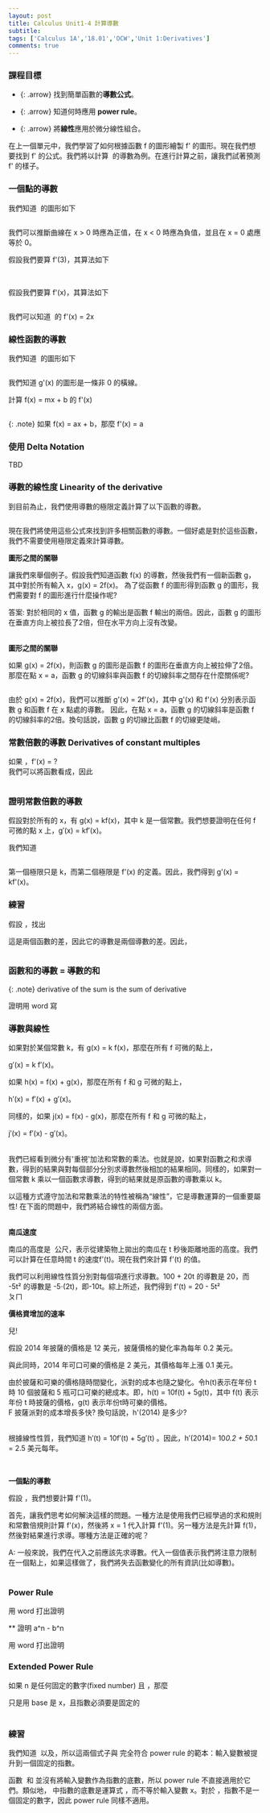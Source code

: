 ```yaml
---
layout: post
title: Calculus Unit1-4 計算導數
subtitle: 
tags: ['Calculus 1A','18.01','OCW','Unit 1:Derivatives']
comments: true
---
```


### 課程目標

- {: .arrow} 找到簡單函數的**導數公式**。

- {: .arrow} 知道何時應用 **power rule**。

- {: .arrow} 將**線性**應用於微分線性組合。

在上一個單元中，我們學習了如何根據函數 f 的圖形繪製 f' 的圖形。現在我們想要找到 f' 的公式。我們將以計算 <img src="{{ 'assets/img/unit1/3/3-1.png' | relative_url }}" alt="" /> 的導數為例。在進行計算之前，讓我們試著預測 f' 的樣子。
<br/>

### 一個點的導數

我們知道 <img src="{{ 'assets/img/unit1/3/3-1.png' | relative_url }}" alt="" /> 的圖形如下<br class="new">

<img src="{{ 'assets/img/unit1/3/3-2.png' | relative_url }}" alt="" /><br class="new">

我們可以推斷曲線在 x > 0 時應為正值，在 x < 0 時應為負值，並且在 x = 0 處應等於 0。<br class="new">

假設我們要算 f'(3)，其算法如下<br class="new">

<img src="{{ 'assets/img/unit1/3/3-3.png' | relative_url }}" alt="" /><br class="new">
<br/>

假設我們要算 f'(x)，其算法如下<br class="new">

<img src="{{ 'assets/img/unit1/3/3-4.png' | relative_url }}" alt="" /><br class="new">

我們可以知道 <img src="{{ 'assets/img/unit1/3/3-1.png' | relative_url }}" alt="" /> 的 f'(x) = 2x
<br/>

### 線性函數的導數

我們知道 <img src="{{ 'assets/img/unit1/3/4-1.png' | relative_url }}" alt="" /> 的圖形如下<br class="new">

<img src="{{ 'assets/img/unit1/3/4-2.png' | relative_url }}" alt="" /><br class="new">

我們知道 g'(x) 的圖形是一條非 0 的橫線。<br class="new">

計算 f(x) = mx + b 的 f'(x)<br class="new">

<img src="{{ 'assets/img/unit1/3/4-3.png' | relative_url }}" alt="" /><br class="new">
<img src="{{ 'assets/img/unit1/3/4-4.png' | relative_url }}" alt="" /><br class="new">
<img src="{{ 'assets/img/unit1/3/4-5.png' | relative_url }}" alt="" /><br class="new">
<img src="{{ 'assets/img/unit1/3/4-6.png' | relative_url }}" alt="" /><br class="new">
<img src="{{ 'assets/img/unit1/3/4-7.png' | relative_url }}" alt="" /><br class="new">
<img src="{{ 'assets/img/unit1/3/4-8.png' | relative_url }}" alt="" /><br class="new">

{: .note}
如果 f(x) = ax + b，那麼 f'(x) = a 
<br/>

### 使用 Delta Notation 

TBD

### 導數的線性度 Linearity of the derivative

到目前為止，我們使用導數的極限定義計算了以下函數的導數。<br class="new">

<img src="{{ 'assets/img/unit1/3/6-1.png' | relative_url }}" alt="" /><br class="new">

現在我們將使用這些公式來找到許多相關函數的導數。一個好處是對於這些函數，我們不需要使用極限定義來計算導數。<br class="new">

**圖形之間的關聯**

讓我們來舉個例子。假設我們知道函數 f(x) 的導數，然後我們有一個新函數 g，其中對於所有輸入 x，g(x) = 2f(x)。
為了從函數 f 的圖形得到函數 g 的圖形，我們需要對 f 的圖形進行什麼操作呢?<br class="new">

答案: 對於相同的 x 值，函數 g 的輸出是函數 f 輸出的兩倍。因此，函數 g 的圖形在垂直方向上被拉長了2倍，但在水平方向上沒有改變。<br class="new">
<br/>

**圖形之間的關聯**

如果 g(x) = 2f(x)，則函數 g 的圖形是函數 f 的圖形在垂直方向上被拉伸了2倍。那麼在點 x = a，函數 g 的切線斜率與函數 f 的切線斜率之間存在什麼關係呢?<br class="new">

<img src="{{ 'assets/img/unit1/3/7-1.png' | relative_url }}" alt="" /><br class="new">

由於 g(x) = 2f(x)，我們可以推斷 g'(x) = 2f'(x)，其中 g'(x) 和 f'(x) 分別表示函數 g 和函數 f 在 x 點處的導數。
因此，在點 x = a，函數 g 的切線斜率是函數 f 的切線斜率的2倍。換句話說，函數 g 的切線比函數 f 的切線更陡峭。
<br/>

### 常數倍數的導數 Derivatives of constant multiples

如果 <img src="{{ 'assets/img/unit1/3/7-2.png' | relative_url }}" alt="" />，f'(x) = ?<br class="new">
<solution>
我們可以將函數看成<img src="{{ 'assets/img/unit1/3/7-3.png' | relative_url }}" alt="" />，因此<br class="new">

<img src="{{ 'assets/img/unit1/3/7-4.png' | relative_url }}" alt="" />
<br/>

### 證明常數倍數的導數

假設對於所有的 x，有 g(x) = kf(x)，其中 k 是一個常數。我們想要證明在任何 f 可微的點 x 上，g′(x) = kf′(x)。<br class="new">

我們知道<br class="new">

<img src="{{ 'assets/img/unit1/3/8-1.png' | relative_url }}" alt="" />

第一個極限只是 k，而第二個極限是 f'(x) 的定義。因此，我們得到 g'(x) = kf'(x)。
<br/>

### 練習

假設 <img src="{{ 'assets/img/unit1/3/9-1.png' | relative_url }}" alt="" />，找出 <img src="{{ 'assets/img/unit1/3/9-2.png' | relative_url }}" alt="" /><br class="new">

這是兩個函數的差，因此它的導數是兩個導數的差。因此，<br class="new">

<img src="{{ 'assets/img/unit1/3/9-1.png' | relative_url }}" alt="" /><br class="new">

### 函數和的導數 = 導數的和

{: .note}
derivative of the sum is the sum of derivative

證明用 word 寫

### 導數與線性

如果對於某個常數 k，有 g(x) = k f(x)，那麼在所有 f 可微的點上，<br class="new">

g′(x) = k f′(x)。<br class="new">

如果 h(x) = f(x) + g(x)，那麼在所有 f 和 g 可微的點上，<br class="new">

h′(x) = f′(x) + g′(x)。<br class="new">

同樣的，如果 j(x) = f(x) - g(x)，那麼在所有 f 和 g 可微的點上，<br class="new">

j′(x) = f′(x) - g′(x)。<br class="new">
<br/>

我們已經看到微分有'重視'加法和常數的乘法。也就是說，如果對函數之和求導數，得到的結果與對每個部分分別求導數然後相加的結果相同。同樣的，如果對一個常數 k 乘以一個函數求導數，得到的結果就是原函數的導數乘以 k。<br class="new">

以這種方式遵守加法和常數乘法的特性被稱為“線性”，它是導數運算的一個重要屬性! 在下面的問題中，我們將結合線性的兩個方面。<br class="new">
<br/>

**南瓜速度**

南瓜的高度是 <img src="{{ 'assets/img/unit1/0/9-3.png' | relative_url }}" alt="" /> 公尺，表示從建築物上拋出的南瓜在 t 秒後距離地面的高度。我們可以計算在任意時間 t 的速度f'(t)。現在我們來計算 f'(t) 的值。<br class="new">

我們可以利用線性性質分別對每個項進行求導數。100 + 20t 的導數是 20，而 -5t² 的導數是 -5⋅(2t)，即-10t。綜上所述，我們得到 f'(t) = 20 - 5t²<br class="new">
ㄆㄇ
<br/>

**價格資增加的速率**

兒!<br class="new">

假設 2014 年披薩的價格是 12 美元，披薩價格的變化率為每年 0.2 美元。<br class="new">

與此同時，2014 年可口可樂的價格是 2 美元，其價格每年上漲 0.1 美元。<br class="new">

由於披薩和可樂的價格隨時間變化，派對的成本也隨之變化。令h(t)表示在年份 t 時 10 個披薩和 5 瓶可口可樂的總成本。即，h(t) = 10f(t) + 5g(t)，其中 f(t) 表示年份 t 時披薩的價格，g(t) 表示年份t時可樂的價格。<br class="new">
F
披薩派對的成本增長多快? 換句話說，h'(2014) 是多少?<br class="new">
<br/>

根據線性性質，我們知道 h′(t) = 10f′(t) + 5g′(t) 。因此，h′(2014)= 10*0.2 + 5*0.1 = 2.5 美元每年。

<br/>

**一個點的導數**

假設 <img src="{{ 'assets/img/unit1/3/12-1.png' | relative_url }}" alt="" />，我們想要計算 f'(1)。<br class="new">

首先，讓我們思考如何解決這樣的問題。一種方法是使用我們已經學過的求和規則和常數倍規則計算 f'(x)，然後將 x = 1 代入計算 f'(1)。另一種方法是先計算 f(1)，然後對結果進行求導。哪種方法是正確的呢？<br class="new">

A: 一般來說，我們在代入之前應該先求導數。代入一個值表示我們將注意力限制在一個點上，如果這樣做了，我們將失去函數變化的所有資訊(比如導數)。<br class="new">
<br/>

### Power Rule

用 word 打出證明

** 證明 a^n - b^n

用 word 打出證明

### Extended Power Rule

如果 n 是任何固定的數字(fixed number) 且 <img src="{{ 'assets/img/unit1/3/15-1.png' | relative_url }}" alt="" />，那麼 <img src="{{ 'assets/img/unit1/3/15-2.png' | relative_url }}" alt="" /><br class="new">

只是用 base 是 x，且指數必須要是固定的<br class="new">
<br/>

### 練習

我們知道 <img src="{{ 'assets/img/unit1/3/16-1.png' | relative_url }}" alt="" /> 以及<img src="{{ 'assets/img/unit1/3/16-2.png' | relative_url }}" alt="" />，所以這兩個式子與 <img src="{{ 'assets/img/unit1/3/16-3.png' | relative_url }}" alt="" />完全符合 power rule 的範本：輸入變數被提升到一個固定的指數。

函數 <img src="{{ 'assets/img/unit1/3/16-4.png' | relative_url }}" alt="" /> 和 <img src="{{ 'assets/img/unit1/3/16-5.png' | relative_url }}" alt="" />並沒有將輸入變數作為指數的底數，所以 power rule 不直接適用於它們。類似地，<img src="{{ 'assets/img/unit1/3/16-6.png' | relative_url }}" alt="" /> 中指數的底數是運算式 <img src="{{ 'assets/img/unit1/3/16-7.png' | relative_url }}" alt="" />，而不等於輸入變數 x。對於 <img src="{{ 'assets/img/unit1/3/16-7.png' | relative_url }}" alt="" />，指數不是一個固定的數字，因此 power rule 同樣不適用。

